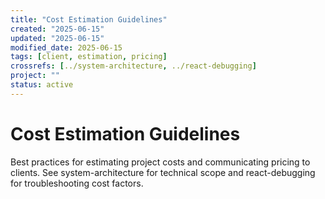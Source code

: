 ```yaml
---
title: "Cost Estimation Guidelines"
created: "2025-06-15"
updated: "2025-06-15"
modified_date: 2025-06-15
tags: [client, estimation, pricing]
crossrefs: [../system-architecture, ../react-debugging]
project: ""
status: active
---
```


# Cost Estimation Guidelines

Best practices for estimating project costs and communicating pricing to clients. See system-architecture for technical scope and react-debugging for troubleshooting cost factors. 
